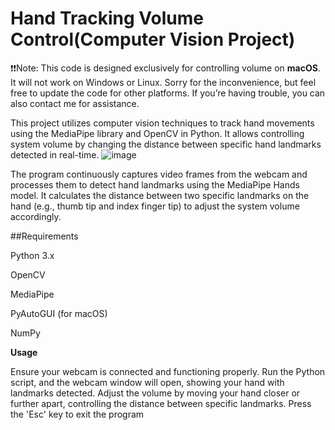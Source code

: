 
# Hand Tracking Volume Control(Computer Vision Project)
❗️❗️Note: This code is designed exclusively for controlling volume on **macOS**. It will not work on Windows or Linux. Sorry for the inconvenience, but feel free to update the code for other platforms. If you’re having trouble, you can also contact me for assistance.

This project utilizes computer vision techniques to track hand movements using the MediaPipe library and OpenCV in Python. It allows controlling system volume by changing the distance between specific hand landmarks detected in real-time.
![image](https://github.com/user-attachments/assets/9bff3405-d77e-4876-bba4-9fb7b9ab3347)




The program continuously captures video frames from the webcam and processes them to detect hand landmarks using the MediaPipe Hands model. It calculates the distance between two specific landmarks on the hand (e.g., thumb tip and index finger tip) to adjust the system volume accordingly.



##Requirements

Python 3.x

OpenCV

MediaPipe

PyAutoGUI (for macOS)

NumPy


**Usage**

Ensure your webcam is connected and functioning properly.
Run the Python script, and the webcam window will open, showing your hand with landmarks detected.
Adjust the volume by moving your hand closer or further apart, controlling the distance between specific landmarks.
Press the 'Esc' key to exit the program
